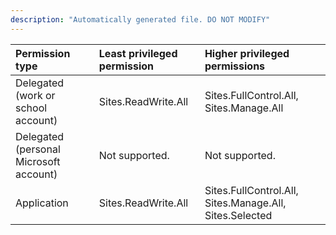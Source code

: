 ```yaml
---
description: "Automatically generated file. DO NOT MODIFY"
---
```


|Permission type|Least privileged permission|Higher privileged permissions|
|:---|:---|:---|
|Delegated (work or school account)|Sites.ReadWrite.All|Sites.FullControl.All, Sites.Manage.All|
|Delegated (personal Microsoft account)|Not supported.|Not supported.|
|Application|Sites.ReadWrite.All|Sites.FullControl.All, Sites.Manage.All, Sites.Selected|

